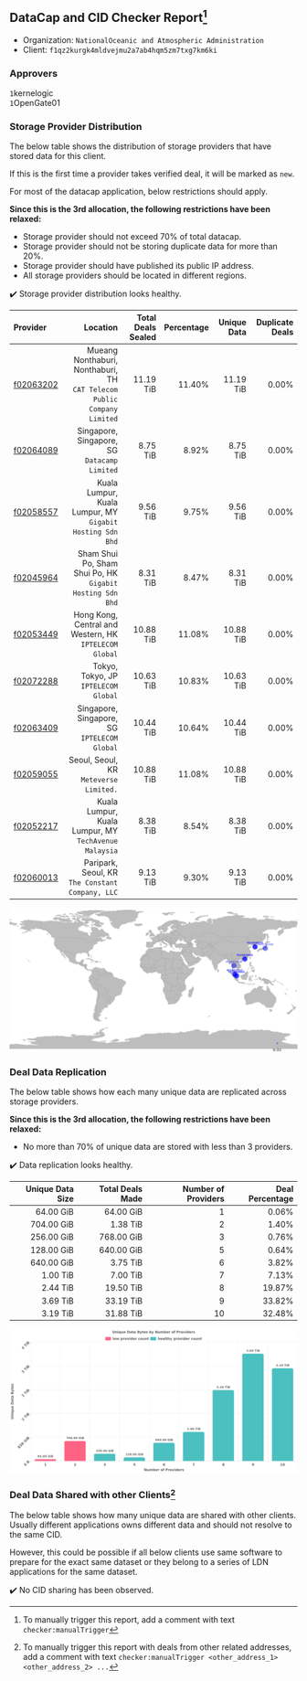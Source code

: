 ## DataCap and CID Checker Report[^1]
 - Organization: `NationalOceanic and Atmospheric Administration`
 - Client: `f1qz2kurgk4mldvejmu2a7ab4hqm5zm7txg7km6ki`
### Approvers
`1`kernelogic<br/>`1`OpenGate01

### Storage Provider Distribution
The below table shows the distribution of storage providers that have stored data for this client.

If this is the first time a provider takes verified deal, it will be marked as `new`.

For most of the datacap application, below restrictions should apply.

**Since this is the 3rd allocation, the following restrictions have been relaxed:**
 - Storage provider should not exceed 70% of total datacap.
 - Storage provider should not be storing duplicate data for more than 20%.
 - Storage provider should have published its public IP address.
 - All storage providers should be located in different regions.

✔️ Storage provider distribution looks healthy.

| Provider                                              |                                                                   Location | Total Deals Sealed | Percentage | Unique Data | Duplicate Deals |
| :---------------------------------------------------- | -------------------------------------------------------------------------: | -----------------: | ---------: | ----------: | --------------: |
| [f02063202](https://filfox.info/en/address/f02063202) | Mueang Nonthaburi, Nonthaburi, TH<br/>`CAT Telecom Public Company Limited` |          11.19 TiB |     11.40% |   11.19 TiB |           0.00% |
| [f02064089](https://filfox.info/en/address/f02064089) |                            Singapore, Singapore, SG<br/>`Datacamp Limited` |           8.75 TiB |      8.92% |    8.75 TiB |           0.00% |
| [f02058557](https://filfox.info/en/address/f02058557) |               Kuala Lumpur, Kuala Lumpur, MY<br/>`Gigabit Hosting Sdn Bhd` |           9.56 TiB |      9.75% |    9.56 TiB |           0.00% |
| [f02045964](https://filfox.info/en/address/f02045964) |               Sham Shui Po, Sham Shui Po, HK<br/>`Gigabit Hosting Sdn Bhd` |           8.31 TiB |      8.47% |    8.31 TiB |           0.00% |
| [f02053449](https://filfox.info/en/address/f02053449) |                  Hong Kong, Central and Western, HK<br/>`IPTELECOM Global` |          10.88 TiB |     11.08% |   10.88 TiB |           0.00% |
| [f02072288](https://filfox.info/en/address/f02072288) |                                    Tokyo, Tokyo, JP<br/>`IPTELECOM Global` |          10.63 TiB |     10.83% |   10.63 TiB |           0.00% |
| [f02063409](https://filfox.info/en/address/f02063409) |                            Singapore, Singapore, SG<br/>`IPTELECOM Global` |          10.44 TiB |     10.64% |   10.44 TiB |           0.00% |
| [f02059055](https://filfox.info/en/address/f02059055) |                                  Seoul, Seoul, KR<br/>`Meteverse Limited.` |          10.88 TiB |     11.08% |   10.88 TiB |           0.00% |
| [f02052217](https://filfox.info/en/address/f02052217) |                   Kuala Lumpur, Kuala Lumpur, MY<br/>`TechAvenue Malaysia` |           8.38 TiB |      8.54% |    8.38 TiB |           0.00% |
| [f02060013](https://filfox.info/en/address/f02060013) |                        Paripark, Seoul, KR<br/>`The Constant Company, LLC` |           9.13 TiB |      9.30% |    9.13 TiB |           0.00% |

<img src="https://raw.githubusercontent.com/data-preservation-programs/filplus-checker-assets/main/filecoin-project/filecoin-plus-large-datasets/issues/1874/1684733412708.png"/>

### Deal Data Replication
The below table shows how each many unique data are replicated across storage providers.


**Since this is the 3rd allocation, the following restrictions have been relaxed:**
- No more than 70% of unique data are stored with less than 3 providers.

✔️ Data replication looks healthy.

| Unique Data Size | Total Deals Made | Number of Providers | Deal Percentage |
| ---------------: | ---------------: | ------------------: | --------------: |
|        64.00 GiB |        64.00 GiB |                   1 |           0.06% |
|       704.00 GiB |         1.38 TiB |                   2 |           1.40% |
|       256.00 GiB |       768.00 GiB |                   3 |           0.76% |
|       128.00 GiB |       640.00 GiB |                   5 |           0.64% |
|       640.00 GiB |         3.75 TiB |                   6 |           3.82% |
|         1.00 TiB |         7.00 TiB |                   7 |           7.13% |
|         2.44 TiB |        19.50 TiB |                   8 |          19.87% |
|         3.69 TiB |        33.19 TiB |                   9 |          33.82% |
|         3.19 TiB |        31.88 TiB |                  10 |          32.48% |

<img src="https://raw.githubusercontent.com/data-preservation-programs/filplus-checker-assets/main/filecoin-project/filecoin-plus-large-datasets/issues/1874/1684733413426.png"/>

### Deal Data Shared with other Clients[^3]
The below table shows how many unique data are shared with other clients.
Usually different applications owns different data and should not resolve to the same CID.

However, this could be possible if all below clients use same software to prepare for the exact same dataset or they belong to a series of LDN applications for the same dataset.

✔️ No CID sharing has been observed.

[^1]: To manually trigger this report, add a comment with text `checker:manualTrigger`

[^2]: Deals from those addresses are combined into this report as they are specified with `checker:manualTrigger`

[^3]: To manually trigger this report with deals from other related addresses, add a comment with text `checker:manualTrigger <other_address_1> <other_address_2> ...`
